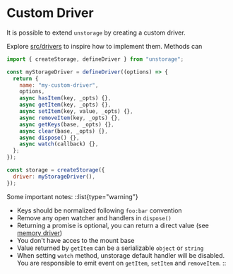 # Custom Driver

It is possible to extend `unstorage` by creating a custom driver.

Explore [src/drivers](https://github.com/unjs/unstorage/tree/main/src/drivers) to inspire how to implement them. Methods can

```js
import { createStorage, defineDriver } from "unstorage";

const myStorageDriver = defineDriver((options) => {
  return {
    name: "my-custom-driver",
    options,
    async hasItem(key, _opts) {},
    async getItem(key, _opts) {},
    async setItem(key, value, _opts) {},
    async removeItem(key, _opts) {},
    async getKeys(base, _opts) {},
    async clear(base, _opts) {},
    async dispose() {},
    async watch(callback) {},
  };
});

const storage = createStorage({
  driver: myStorageDriver(),
});
```

Some important notes:
::list{type="warning"}

- Keys should be normalized following `foo:bar` convention
- Remove any open watcher and handlers in `dispose()`
- Returning a promise is optional, you can return a direct value (see [memory driver](https://github.com/unjs/unstorage/blob/main/src/drivers/memory.ts))
- You don't have acces to the mount base
- Value returned by `getItem` can be a serializable `object` or `string`
- When setting `watch` method, unstorage default handler will be disabled. You are responsible to emit event on `getItem`, `setItem` and `removeItem`.
  ::
